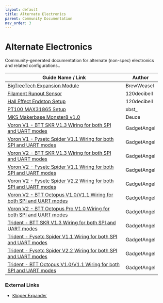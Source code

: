 ```yaml
---
layout: default
title: Alternate Electronics
parent: Community Documentation
nav_order: 3
---
```


# Alternate Electronics

Community-generated documentation for alternate (non-spec) electronics and related configurations..

| Guide Name / Link | Author |
|---|---|
| [BigTreeTech Expansion Module](./brewweasel/BTTExpansion.md) | BrewWeasel |
| [Filament Runout Sensor](./120decibell/filament_runout_sensor.md) | 120decibell |
| [Hall Effect Endstop Setup](./120decibell/hall_effect_endstop_setup.md) | 120decibell |
| [PT100 MAX31865 Setup](./xbst_/PT100.md) | xbst_ |
| [MKS Makerbase Monster8 v1.0](./Deuce/Voron2_Monster8_v1.0_Config.md) | Deuce |
| [Voron V1 - BTT SKR V1.3 Wiring for both SPI and UART modes](./GadgetAngel/v1_skr13_wiring.md) | GadgetAngel |
| [Voron V1 - Fysetc Spider V1.1 Wiring for both SPI and UART modes](./GadgetAngel/v1_spider_wiring.md) | GadgetAngel |
| [Voron V2 - BTT SKR V1.3 Wiring for both SPI and UART modes](./GadgetAngel/v2_skr13_wiring.md) | GadgetAngel |
| [Voron V2 - Fysetc Spider V1.1 Wiring for both SPI and UART modes](./GadgetAngel/v2_spider_wiring.md) | GadgetAngel |
| [Voron V2 - Fysetc Spider V2.2 Wiring for both SPI and UART modes](./GadgetAngel/v2_spiderv22_wiring.md) | GadgetAngel |
| [Voron V2 - BTT Octopus V1.0/V1.1 Wiring for both SPI and UART modes](./GadgetAngel/v2_octopus_wiring.md) | GadgetAngel |
| [Voron V2 - BTT Octopus Pro V1.0 Wiring for both SPI and UART modes](./GadgetAngel/v2_octopus_pro_wiring.md) | GadgetAngel |
| [Trident - BTT SKR V1.3 Wiring for both SPI and UART modes](./GadgetAngel/tri_skr_v13_wiring.md) | GadgetAngel |
| [Trident - Fysetc Spider V1.1 Wiring for both SPI and UART modes](./GadgetAngel/tri_spider_wiring.md) | GadgetAngel |
| [Trident - Fysetc Spider V2.2 Wiring for both SPI and UART modes](./GadgetAngel/tri_spiderv22_wiring.md) | GadgetAngel |
| [Trident - BTT Octopus V1.0/V1.1 Wiring for both SPI and UART modes](./GadgetAngel/tri_octopus_wiring.md) | GadgetAngel |


### External Links

* [Klipper Expander](https://github.com/VoronDesign/Voron-Hardware/blob/master/Klipper_Expander/Documentation/README.md#setup)
